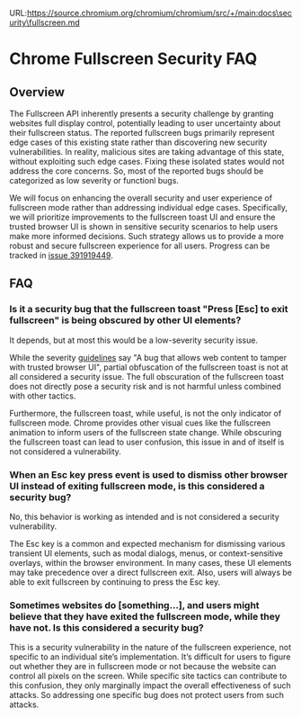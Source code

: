 URL:https://source.chromium.org/chromium/chromium/src/+/main:docs\security\fullscreen.md
# Chrome Fullscreen Security FAQ

## Overview
The Fullscreen API inherently presents a security challenge by granting websites full display control, potentially leading to user uncertainty about their fullscreen status. The reported fullscreen bugs primarily represent edge cases of this existing state rather than discovering new security vulnerabilities. In reality, malicious sites are taking advantage of this state, without exploiting such edge cases. Fixing these isolated states would not address the core concerns. So, most of the reported bugs should be categorized as low severity or functionl bugs.

We will focus on enhancing the overall security and user experience of fullscreen mode rather than addressing individual edge cases. Specifically, we will prioritize improvements to the fullscreen toast UI and ensure the trusted browser UI is shown in sensitive security scenarios to help users make more informed decisions. Such strategy allows us to provide a more robust and secure fullscreen experience for all users. Progress can be tracked in [issue 391919449](https://crbug.com/391919449).

## FAQ

### Is it a security bug that the fullscreen toast "Press [Esc] to exit fullscreen" is being obscured by other UI elements?

It depends, but at most this would be a low-severity security issue.

While the severity [guidelines](https://chromium.googlesource.com/chromium/src/+/HEAD/docs/security/severity-guidelines.md#toc-medium-severity) say "A bug that allows web content to tamper with trusted browser UI", partial obfuscation of the fullscreen toast is not at all considered a security issue. The full obscuration of the fullscreen toast does not directly pose a security risk and is not harmful unless combined with other tactics.

Furthermore, the fullscreen toast, while useful, is not the only indicator of fullscreen mode. Chrome provides other visual cues like the fullscreen animation to inform users of the fullscreen state change. While obscuring the fullscreen toast can lead to user confusion, this issue in and of itself is not considered a vulnerability.

### When an Esc key press event is used to dismiss other browser UI instead of exiting fullscreen mode, is this considered a security bug?

No, this behavior is working as intended and is not considered a security vulnerability.

The Esc key is a common and expected mechanism for dismissing various transient UI elements, such as modal dialogs, menus, or context-sensitive overlays, within the browser environment. In many cases, these UI elements may take precedence over a direct fullscreen exit. Also, users will always be able to exit fullscreen by continuing to press the Esc key.

### Sometimes websites do [something…], and users might believe that they have exited the fullscreen mode, while they have not. Is this considered a security bug?

This is a security vulnerability in the nature of the fullscreen experience, not specific to an individual site’s implementation. It’s difficult for users to figure out whether they are in fullscreen mode or not because the website can control all pixels on the screen. While specific site tactics can contribute to this confusion, they only marginally impact the overall effectiveness of such attacks. So addressing one specific bug does not protect users from such attacks.

